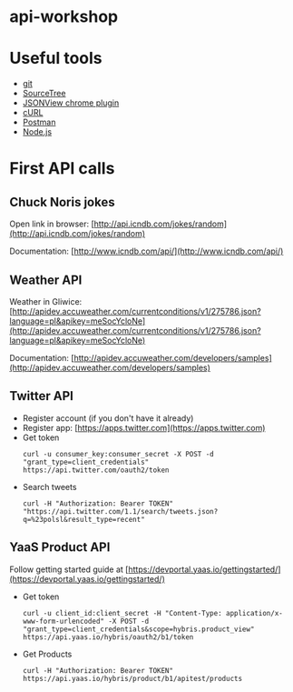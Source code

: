 # api-workshop

# Useful tools

* [git](https://git-scm.com/downloads)
* [SourceTree](https://www.sourcetreeapp.com/)
* [JSONView chrome plugin](https://chrome.google.com/webstore/detail/jsonview/chklaanhfefbnpoihckbnefhakgolnmc)
* [cURL](http://curl.haxx.se/latest.cgi?curl=win64-ssl-sspi)
* [Postman](https://chrome.google.com/webstore/detail/postman/fhbjgbiflinjbdggehcddcbncdddomop)
* [Node.js](https://nodejs.org/en)


# First API calls

## Chuck Noris jokes

Open link in browser: [http://api.icndb.com/jokes/random](http://api.icndb.com/jokes/random)

Documentation: [http://www.icndb.com/api/](http://www.icndb.com/api/)

## Weather API

Weather in Gliwice: [http://apidev.accuweather.com/currentconditions/v1/275786.json?language=pl&apikey=meSocYcloNe](http://apidev.accuweather.com/currentconditions/v1/275786.json?language=pl&apikey=meSocYcloNe)

Documentation: [http://apidev.accuweather.com/developers/samples](http://apidev.accuweather.com/developers/samples)

## Twitter API

* Register account (if you don't have it already)
* Register app: [https://apps.twitter.com](https://apps.twitter.com)
* Get token
    ```
    curl -u consumer_key:consumer_secret -X POST -d "grant_type=client_credentials" https://api.twitter.com/oauth2/token
    ```
* Search tweets
    ```
    curl -H "Authorization: Bearer TOKEN" "https://api.twitter.com/1.1/search/tweets.json?q=%23polsl&result_type=recent"
    ```

## YaaS Product API

Follow getting started guide at [https://devportal.yaas.io/gettingstarted/](https://devportal.yaas.io/gettingstarted/)

* Get token
  ```
  curl -u client_id:client_secret -H "Content-Type: application/x-www-form-urlencoded" -X POST -d "grant_type=client_credentials&scope=hybris.product_view" https://api.yaas.io/hybris/oauth2/b1/token
  ```
* Get Products
  
  ```
  curl -H "Authorization: Bearer TOKEN" https://api.yaas.io/hybris/product/b1/apitest/products
  ```
  



